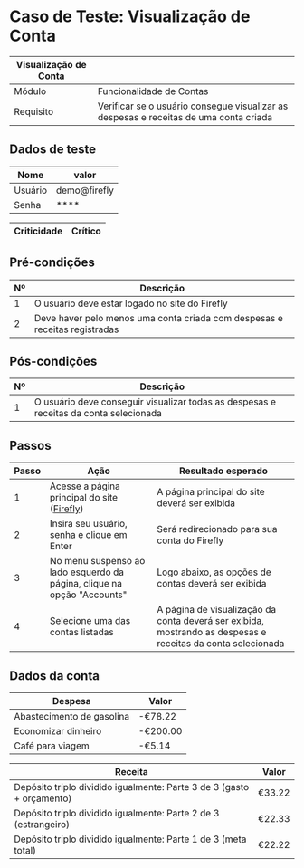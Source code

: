 # Caso de Teste: Visualização de Conta

| Visualização de Conta |           |
| --------------------- |-----------|
| Módulo | Funcionalidade de Contas |
| Requisito | Verificar se o usuário consegue visualizar as despesas e receitas de uma conta criada |

## Dados de teste

| Nome | valor |
| ---- | ----- |
| Usuário | demo@firefly |
| Senha | **** |

| Criticidade | Crítico |
| ----------- | ------- |

## Pré-condições


| Nº | Descrição |
| -- | --------- |
| 1 | O usuário deve estar logado no site do Firefly |
| 2 | Deve haver pelo menos uma conta criada com despesas e receitas registradas |

## Pós-condições

| Nº | Descrição |
| -- | --------- |
| 1 | O usuário deve conseguir visualizar todas as despesas e receitas da conta selecionada |

## Passos

| Passo | Ação | Resultado esperado |
| ----- | ---- | ------------------ |
| 1 | Acesse a página principal do site ([Firefly](https://demo.firefly-iii.org)) | A página principal do site deverá ser exibida |
| 2 | Insira seu usuário, senha e clique em Enter | Será redirecionado para sua conta do Firefly |
| 3 | No menu suspenso ao lado esquerdo da página, clique na opção "Accounts" | Logo abaixo, as opções de contas deverá ser exibida |
| 4 | Selecione uma das contas listadas | A página de visualização da conta deverá ser exibida, mostrando as despesas e receitas da conta selecionada |

## Dados da conta 

| Despesa | Valor |
| ------- | ----- |
| Abastecimento de gasolina | -€78.22 |
| Economizar dinheiro | -€200.00 |
| Café para viagem | -€5.14 |

| Receita | Valor |
| ------- | ----- |
| Depósito triplo dividido igualmente: Parte 3 de 3 (gasto + orçamento) | €33.22 |
| Depósito triplo dividido igualmente: Parte 2 de 3 (estrangeiro) | €22.33 |
| Depósito triplo dividido igualmente: Parte 1 de 3 (meta total) | €22.22 |
